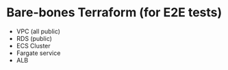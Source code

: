 # Bare-bones Terraform (for E2E tests)

- VPC (all public)
- RDS (public)
- ECS Cluster
- Fargate service
- ALB